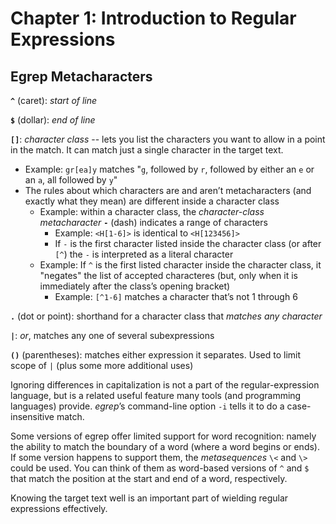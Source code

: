 # Chapter 1: Introduction to Regular Expressions

## Egrep Metacharacters

**`^`** (caret): *start of line*

**`$`** (dollar): *end of line*

**`[]`**: *character class* -- lets you list the characters you want to allow in a point in the match. It can match just a single character in the target text.

  - Example: `gr[ea]y` matches "`g`, followed by `r`, followed by either an `e` or an `a`, all followed by `y`"
  - The rules about which characters are and aren’t metacharacters (and exactly what they mean) are different inside a character class
    - Example: within a character class, the *character-class metacharacter* **`-`** (dash) indicates a range of characters
      - Example: `<H[1-6]>` is identical to `<H[123456]>`
      - If `-` is the first character listed inside the character class (or after `[^`) the `-` is interpreted as a literal character
    - Example: If `^` is the first listed character inside the character class, it "negates" the list of accepted characteres (but, only when it is immediately after the class’s opening bracket)
      - Example: `[^1-6]` matches a character that’s not 1 through 6
    
**`.`** (dot or point):  shorthand for a character class that *matches any character*

**`|`**: *or*, matches any one of several subexpressions

**`()`** (parentheses): matches either expression it separates. Used to limit scope of `|` (plus some more additional uses)

Ignoring differences in capitalization is not a part of the regular-expression language, but is a related useful feature many tools (and programming languages) provide. *egrep*’s command-line option `-i` tells it to do a case-insensitive match.

Some versions of egrep offer limited support for word recognition: namely the ability to match the boundary of a word (where a word begins or ends). If some version happens to support them, the *metasequences* `\<` and `\>` could be used. You can think of them as word-based versions of `^` and `$` that match the position at the start and end of a word, respectively.

Knowing the target text well is an important part of wielding regular expressions effectively.
